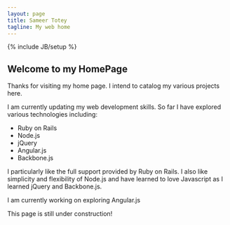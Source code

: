 ```yaml
---
layout: page
title: Sameer Totey
tagline: My web home
---
```

{% include JB/setup %}

## Welcome to my HomePage

Thanks for visiting my home page.  I intend to catalog my various projects here.  

I am currently updating my web development skills.  So far I have explored various technologies including:
* Ruby on Rails
* Node.js
* jQuery
* Angular.js
* Backbone.js

I particularly like the full support provided by Ruby on Rails. I also like simplicity and flexibility of Node.js and have learned to love Javascript as I learned jQuery and Backbone.js.  

I am currently working on exploring Angular.js

This page is still under construction!




